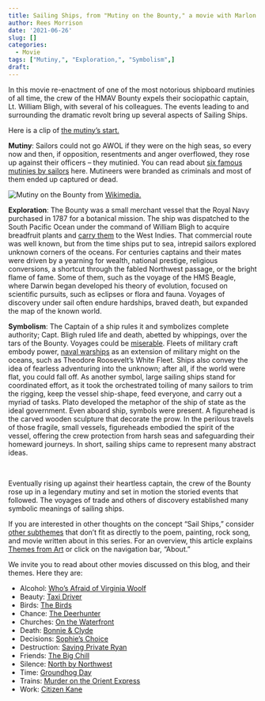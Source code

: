 ```yaml
---
title: Sailing Ships, from "Mutiny on the Bounty," a movie with Marlon Brando
author: Rees Morrison
date: '2021-06-26'
slug: []
categories:
  - Movie
tags: ["Mutiny,", "Exploration,", "Symbolism",]
draft:
---
```


In this movie re-enactment of one of the most notorious shipboard mutinies of all time, the crew of the HMAV Bounty expels their sociopathic captain, Lt. William Bligh, with several of his colleagues.  The events leading to and surrounding the dramatic revolt bring up several aspects of Sailing Ships.

<!--more-->

Here is a clip of [the mutiny’s start.](https://www.youtube.com/watch?v=t0oqEjxOUww)

**Mutiny**:  Sailors could not go AWOL if they were on the high seas, so every now and then, if  opposition, resentments and anger overflowed, they rose up against their officers – they mutinied.  You can read about [six famous mutinies by sailors](https://www.history.com/news/6-famous-naval-mutinies) here.  Mutineers were branded as criminals and most of them ended up captured or dead.

![Mutiny on the Bounty](/media/SailsMutiny.jpg) from [Wikimedia.]( https://commons.wikimedia.org/wiki/File:The_Mutineers_turning_Lieut_Bligh_and_part_of_the_Officers_and_Crew_adrift_from_His_Majesty%27s_Ship_the_Bounty_(_29_April_1789)_RMG_S0713_(cropped).jpg)

**Exploration**:  The Bounty was a small merchant vessel that the Royal Navy purchased in 1787 for a botanical mission.  The ship was dispatched to the South Pacific Ocean under the command of William Bligh to acquire breadfruit plants and [carry them](https://themesfromart.com/post/2021-06-26-sailing-ships-harbour-at-honfleur-a-painting-by-georges-seurat/sailinghonfleur/) to the West Indies.   That commercial route was well known, but from the time ships put to sea, intrepid sailors explored unknown corners of the oceans.  For centuries captains and their mates were driven by a yearning for wealth, national prestige, religious conversions, a shortcut through the fabled Northwest passage, or the bright flame of fame.  Some of them, such as the voyage of the HMS Beagle, where Darwin began developed his theory of evolution, focused on scientific pursuits, such as eclipses or flora and fauna.  Voyages of discovery under sail often endure hardships, braved death, but expanded the map of the known world.   

**Symbolism**:  The Captain of a ship rules it and symbolizes complete authority; Capt. Bligh ruled life and death, abetted by whippings, over the tars of the Bounty. Voyages could be [miserable](https://themesfromart.com/post/2021-06-27-sailingships-from-sloop-john-b-a-rock-song-by-the-beach-boys/sailingshipsjohnb/). Fleets of military craft embody power, [naval warships](https://themesfromart.com/post/2021-06-26-sailing-ships-from-old-ironsides-a-poem-by-oliver-wendell-holmes/sailingshipsironsides/) as an extension of military might on the oceans, such as Theodore Roosevelt’s White Fleet.  Ships also convey the idea of fearless adventuring into the unknown; after all, if the world were flat, you could fall off. As another symbol, large sailing ships stand for coordinated effort, as it took the orchestrated toiling of many sailors to trim the rigging, keep the vessel ship-shape, feed everyone, and carry out a myriad of tasks.  Plato developed the metaphor of the ship of state as the ideal government.  Even aboard ship, symbols were present.  A figurehead is the carved wooden sculpture that decorate the prow.  In the perilous travels of those fragile, small vessels, figureheads embodied the spirit of the vessel, offering the crew protection from harsh seas and safeguarding their homeward journeys.   In short, sailing ships came to represent many abstract ideas.

&nbsp;

Eventually rising up against their heartless captain, the crew of the Bounty rose up in a legendary mutiny and set in motion the storied events that followed.  The voyages of trade and others of discovery established many symbolic meanings of sailing ships.

If you are interested in other thoughts on the concept “Sail Ships,” consider [other subthemes](https://themesfromart.com/post/2021-06-27-sailing-ships-additional-subthemes/sailingships-addl/ ) that don’t fit as directly to the poem, painting, rock song, and movie written about in this series.  For an overview, this article explains [Themes from Art](http://bit.ly/3sRXopI) or click on the navigation bar, “About.”

We invite you to read about other movies discussed on this blog, and their themes.  Here they are: 

* Alcohol: [Who’s Afraid of Virginia Woolf](https://themesfromart.com/post/2021-02-03-alcohol-woolf-nichols/alcoholwoolfnichols/)
* Beauty: [Taxi Driver](https://themesfromart.com/post/2021-04-21-beauty-taxi-driver-a-movie-with-robert-de-niro-and-cybill-shepherd/beautytaxi/)
* Birds: [The Birds](https://themesfromart.com/post/2021-06-07-birds-the-birds-a-movie-directed-by-alfred-hitchcock/birdsthebirds/)
* Chance: [The Deerhunter](https://themesfromart.com/post/2021-03-14-chancewinner/chancewinner/)
* Churches: [On the Waterfront](https://themesfromart.com/post/2021-05-21-churches-from-on-the-waterfront-a-movie-with-marlon-brando/churcheswaterfront/)
* Death: [Bonnie & Clyde](https://themesfromart.com/post/2021-05-03-death-from-bonnie-clyde-a-movie-starring-warren-beatty-and-faye-dunaway/deathbonnie/)
* Decisions: [Sophie’s Choice](https://themesfromart.com/post/2021-02-08-decisions-sophie-s-choice-with-meryl-streep/decisionssophies/)
* Destruction: [Saving Private Ryan](https://themesfromart.com/post/2021-02-18-destruction-saving-private-ryan-a-movie-by-steven-spielberg/destructionsaving/)
* Friends: [The Big Chill](https://themesfromart.com/post/2021-06-20-friends-the-big-chill-a-movied-directed-by-lawrence-kasdan/friendschill/)
* Silence: [North by Northwest](https://themesfromart.com/post/silencenorthwest/)
* Time: [Groundhog Day](https://themesfromart.com/post/2021-03-08-time-from-groundhog-day-starring-bill-murray/timegroundhog/)
* Trains: [Murder on the Orient Express](https://themesfromart.com/post/2021-05-10-trains-from-murder-on-the-orient-express-a-movie-directed-by-sidney-lumet/trainsorient/)   
* Work: [Citizen Kane](https://themesfromart.com/post/2021-02-26-workkane/workkane/)
